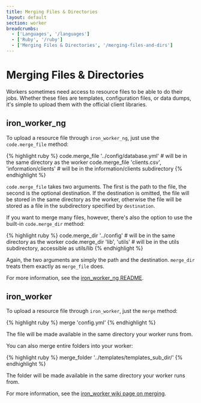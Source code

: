 ```yaml
---
title: Merging Files & Directories
layout: default
section: worker
breadcrumbs:
  - ['Languages', '/languages']
  - ['Ruby', '/ruby']
  - ['Merging Files & Directories', '/merging-files-and-dirs']
---
```


# Merging Files & Directories

Workers sometimes need access to resource files to be able to do their jobs. 
Whether these files are templates, configuration files, or data dumps, it's 
simple to upload them with the official client libraries.

## iron_worker_ng

To upload a resource file through `iron_worker_ng`, just use the `code.merge_file` 
method:

{% highlight ruby %}
code.merge_file '../config/database.yml' # will be in the same directory as the worker
code.merge_file 'clients.csv', 'information/clients' # will be in the information/clients subdirectory
{% endhighlight %}

`code.merge_file` takes two arguments. The first is the path to the file, the 
second is the optional destination. If the destination is omitted, the file 
will be stored in the same directory as the worker, otherwise the file will be 
stored as a file in the subdirectory specified by `destination`.

If you want to merge many files, however, there's also the option to use the 
built-in `code.merge_dir` method:

{% highlight ruby %}
code.merge_dir '../config' # will be in the same directory as the worker
code.merge_dir 'lib', 'utils' # will be in the utils subdirectory, accessible as utils/lib
{% endhighlight %}

Again, the two arguments are simply the path and the destination. `merge_dir` 
treats them exactly as `merge_file` does.

For more information, see the [iron_worker_ng README](https://github.com/iron-io/iron_worker_ruby_ng#readme).

## iron_worker

To upload a resource file through `iron_worker`, just the `merge` method:

{% highlight ruby %}
merge 'config.yml'
{% endhighlight %}

The file will be made available in the same directory your worker runs from.

You can also merge entire folders into your worker:

{% highlight ruby %}
merge_folder '../templates/templates_sub_dir/'
{% endhighlight %}

The folder will be made available in the same directory your worker runs from.

For more information, see the [iron_worker wiki page on merging](https://github.com/iron-io/iron_worker_ruby/wiki/merge).
